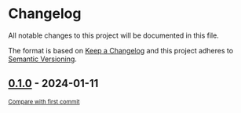 # Changelog

All notable changes to this project will be documented in this file.

The format is based on [Keep a Changelog](http://keepachangelog.com/en/1.0.0/)
and this project adheres to [Semantic Versioning](http://semver.org/spec/v2.0.0.html).

<!-- insertion marker -->
## [0.1.0](https://github.com/PythonNest/PyNest/releases/tag/0.1.0) - 2024-01-11

<small>[Compare with first commit](https://github.com/PythonNest/PyNest/compare/a8c1be8cd2eb512b88134529d0796fb130b988da...0.1.0)</small>

